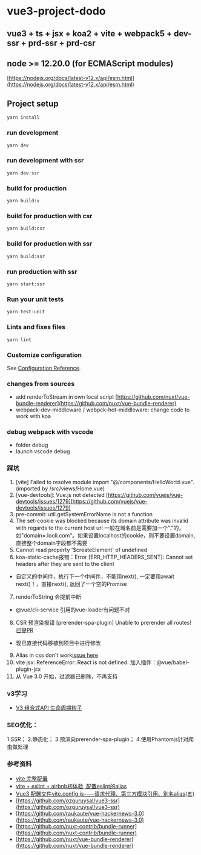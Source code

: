 # vue3-project-dodo

## vue3 + ts + jsx + koa2 + vite + webpack5 + dev-ssr + prd-ssr + prd-csr

## node >= 12.20.0 (for ECMAScript modules)
[https://nodejs.org/docs/latest-v12.x/api/esm.html](https://nodejs.org/docs/latest-v12.x/api/esm.html)

## Project setup
```
yarn install
```

### run development
```
yarn dev
```

### run development with ssr
```
yarn dev:ssr
```

### build for production
```
yarn build:v
```

### build for production with csr
```
yarn build:csr
```

### build for production with ssr
```
yarn build:ssr
```

### run production with ssr
```
yarn start:ssr
```

### Run your unit tests
```
yarn test:unit
```

### Lints and fixes files
```
yarn lint
```

### Customize configuration
See [Configuration Reference](https://cli.vuejs.org/config/).

### changes from sources
- add renderToStream in own local script [https://github.com/nuxt/vue-bundle-renderer](https://github.com/nuxt/vue-bundle-renderer)
- webpack-dev-middleware / webpck-hot-middleware: change code to work with koa

### debug webpack with vscode
- folder debug
- launch vscode debug

### 踩坑
1. [vite] Failed to resolve module import "@/components/HelloWorld.vue". (imported by /src/views/Home.vue)
2. [vue-devtools]: Vue.js not detected
  [https://github.com/vuejs/vue-devtools/issues/1279](https://github.com/vuejs/vue-devtools/issues/1279)
3. pre-commit: util.getSystemErrorName is not a function
4. The set-cookie was blocked because its domain attribute was invalid with regards to the current host url
 一般在域名前是需要加一个"."的，如"domain=.looli.com"。如果设置localhost的cookie，则不要设置domain,直接整个domain字段都不需要
5. Cannot read property '$createElement' of undefined
6. koa-static-cache报错：Error [ERR_HTTP_HEADERS_SENT]: Cannot set headers after they are sent to the client
  - 自定义的中间件，执行下一个中间件，不能用next(), 一定要用await next()！，直接next(), 返回了一个空的Promise
7. renderToString 会提前中断
  - @vue/cli-service 引用的vue-loader有问题不对
8. CSR 预渲染报错 [prerender-spa-plugin] Unable to prerender all routes!
  [已提PR](https://github.com/chrisvfritz/prerender-spa-plugin/pull/415)
  - 现已直接代码移植到项目中进行修改
9. Alias in css don't work[issue here](https://github.com/vitejs/vite/issues/650)
10. vite jsx: ReferenceError: React is not defined: 加入插件：@vue/babel-plugin-jsx
11. 从 Vue 3.0 开始，过滤器已删除，不再支持

### v3学习
- [V3 组合式API 生命周期钩子](https://v3.cn.vuejs.org/guide/composition-api-lifecycle-hooks.html)
### SEO优化：
1.SSR；
2.静态化；
3.预渲染prerender-spa-plugin；
4.使用Phantomjs针对爬虫做处理

### 参考资料
- [vite 完整配置](https://github.com/vitejs/vite/blob/master/src/node/config.ts)
- [vite + eslint + airbnb初体验, 配置eslint的alias](https://www.jianshu.com/p/f3f03fa9ab42)
- [Vue3 配置文件vite.config.js——请求代理、第三方模块引用、别名alias(五)](https://blog.csdn.net/hbiao68/article/details/108972775)
- [https://github.com/ozguruysal/vue3-ssr](https://github.com/ozguruysal/vue3-ssr)
- [https://github.com/raukaute/vue-hackernews-3.0](https://github.com/raukaute/vue-hackernews-3.0)
- [https://github.com/nuxt-contrib/bundle-runner](https://github.com/nuxt-contrib/bundle-runner)
- [https://github.com/nuxt/vue-bundle-renderer](https://github.com/nuxt/vue-bundle-renderer)